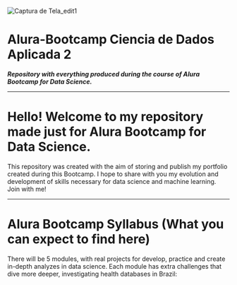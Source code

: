 ![Captura de Tela_edit1](https://user-images.githubusercontent.com/78912480/120182865-586ad500-c1e5-11eb-985d-674806fe8a04.png)

# Alura-Bootcamp Ciencia de Dados Aplicada 2
***Repository with everything produced during the course of Alura Bootcamp for Data Science.***
___________________________________________________________________________________________________________________________________________________________________________________

# Hello! Welcome to my repository made just for Alura Bootcamp for Data Science.

This repository was created with the aim of storing and publish my portfolio created during this Bootcamp. I hope to share with you my evolution and development of skills necessary for data science and machine learning. Join with me!
___________________________________________________________________________________________________________________________________________________________________________________
# Alura Bootcamp Syllabus (What you can expect to find here)

There will be 5 modules, with real projects for develop, practice and create in-depth analyzes in data science. Each module has extra challenges that dive more deeper, investigating health databases in Brazil:
